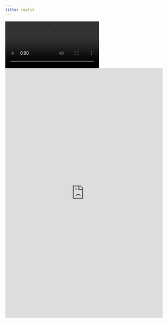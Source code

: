 ```yaml
---
title: replit
---
```

  <div id="video_wrapper">
    <video autoplay loop>
        <source src="https://drive.google.com/uc?export=view&id=1kAw4XIS3JH_cpTHGMRsV0mwl7dcFz2wq" type="video/mp4">
    </video>
  </div>

<iframe frameborder="0" width="100%" height="800px" src="https://replit.com/@GigiGuan/gigiguangithubio?lite=true">
  

